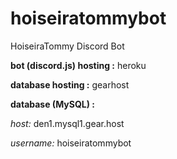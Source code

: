 # hoiseiratommybot
HoiseiraTommy Discord Bot

**bot (discord.js) hosting :** heroku

**database hosting :** gearhost

**database (MySQL) :**

  *host:* den1.mysql1.gear.host

  *username:* hoiseiratommybot
